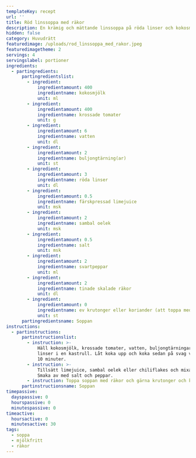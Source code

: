 ```yaml
---
templateKey: recept
url: ''
title: Röd linssoppa med räkor
description: En krämig och mättande linssoppa på röda linser och kokosmjölk
hidden: false
category: Huvudrätt
featuredimage: /uploads/rod_linssoppa_med_rakor.jpeg
featuredimagetheme: 2
servings: 4
servingslabel: portioner
ingredients:
  - partingredients:
      partingredientslist:
        - ingredient:
            ingredientamount: 400
            ingredientname: kokosmjölk
            unit: ml
        - ingredient:
            ingredientamount: 400
            ingredientname: krossade tomater
            unit: g
        - ingredient:
            ingredientamount: 6
            ingredientname: vatten
            unit: dl
        - ingredient:
            ingredientamount: 2
            ingredientname: buljongtärning(ar)
            unit: st
        - ingredient:
            ingredientamount: 3
            ingredientname: röda linser
            unit: dl
        - ingredient:
            ingredientamount: 0.5
            ingredientname: färskpressad limejuice
            unit: msk
        - ingredient:
            ingredientamount: 2
            ingredientname: sambal oelek
            unit: msk
        - ingredient:
            ingredientamount: 0.5
            ingredientname: salt
            unit: msk
        - ingredient:
            ingredientamount: 2
            ingredientname: svartpeppar
            unit: ml
        - ingredient:
            ingredientamount: 2
            ingredientname: tinade skalade räkor
            unit: dl
        - ingredient:
            ingredientamount: 0
            ingredientname: ev krutonger eller koriander (att toppa med)
            unit: st
      partingredientsname: Soppan
instructions:
  - partinstructions:
      partinstructionslist:
        - instruction: >-
            Häll kokosmjölk, krossade tomater, vatten, buljongtärningar och
            linser i en kastrull. Låt koka upp och koka sedan på svag värme ca
            10 minuter.
        - instruction: >-
            Tillsätt limejuice, sambal oelek eller chiliflakes och mixa slätt.
            Smaka av med salt och peppar.
        - instruction: Toppa soppan med räkor och gärna krutonger och koriander.
      partinstructionsname: Soppan
timepassive:
  dayspassive: 0
  hourspassive: 0
  minutespassive: 0
timeactive:
  hoursactive: 0
  minutesactive: 30
tags:
  - soppa
  - mjölkfritt
  - räkor
---
```


